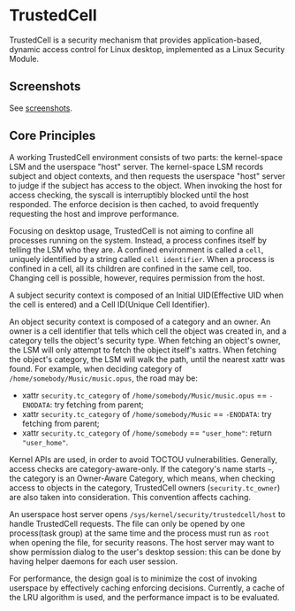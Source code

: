 # TrustedCell
TrustedCell is a security mechanism that provides application-based, dynamic access control for Linux desktop, implemented
as a Linux Security Module.

## Screenshots
See [screenshots](screenshots).

## Core Principles
A working TrustedCell environment consists of two parts: the kernel-space LSM and the userspace "host" server. The kernel-space
LSM records subject and object contexts, and then requests the userspace "host" server to judge if the subject has access to
the object. When invoking the host for access checking, the syscall is interruptibly blocked until the host responded. The
enforce decision is then cached, to avoid frequently requesting the host and improve performance.

Focusing on desktop usage, TrustedCell is not aiming to confine all processes running on the system. Instead, a process confines
itself by telling the LSM who they are. A confined environment is called a `cell`, uniquely identified by a string called
`cell identifier`. When a process is confined in a cell, all its children are confined in the same cell, too. Changing cell is
possible, however, requires permission from the host.

A subject security context is composed of an Initial UID\(Effective UID when the cell is entered\) and a Cell ID\(Unique Cell 
Identifier\).

An object security context is composed of a category and an owner. An owner is a cell identifier that tells which cell the
object was created in, and a category tells the object's security type. When fetching an object's owner, the LSM will only
attempt to fetch the object itself's xattrs. When fetching the object's category, the LSM will walk the path, until the nearest
xattr was found. For example, when deciding category of `/home/somebody/Music/music.opus`, the road may be:

 - xattr `security.tc_category` of `/home/somebody/Music/music.opus` == `-ENODATA`: try fetching from parent;
 - xattr `security.tc_category` of `/home/somebody/Music` == `-ENODATA`: try fetching from parent;
 - xattr `security.tc_category` of `/home/somebody` == `"user_home"`: return `"user_home"`.

Kernel APIs are used, in order to avoid TOCTOU vulnerabilities. Generally, access checks are category-aware-only. If the category's
name starts `~`, the category is an Owner-Aware Category, which means, when checking access to objects in the category, TrustedCell
owners \(`security.tc_owner`\) are also taken into consideration. This convention affects caching.

An userspace host server opens `/sys/kernel/security/trustedcell/host` to handle TrustedCell requests. The file can only be
opened by one process\(task group\) at the same time and the process must run as `root` when opening the file, for security
reasons. The host server may want to show permission dialog to the user's desktop session: this can be done by having helper
daemons for each user session.

For performance, the design goal is to minimize the cost of invoking userspace by effectively caching enforcing decisions.
Currently, a cache of the LRU algorithm is used, and the performance impact is to be evaluated.
